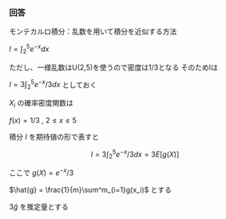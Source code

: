 ### 回答
モンテカルロ積分：乱数を用いて積分を近似する方法

$I=\int^5_2 e^{-x} dx$ 

ただし、一様乱数はU(2,5)を使うので密度は1/3となる
そのためIは

$I = 3\int^5_2 e^{-x}/3 dx$ としておく

$X_i$ の確率密度関数は

$f(x) = 1/3$ , $2\leq x \leq 5$

積分 $I$ を期待値の形で表すと

$$
I = 3\int^5_2 e^{-x}/3 dx= 3E[g(X)]
$$

ここで $g(X) = e^{-x}/3$ 

$\hat{g} = \frac{1}{m}\sum^m_{i=1}g(x_i)$ とする

$3\hat{g}$ を推定量とする